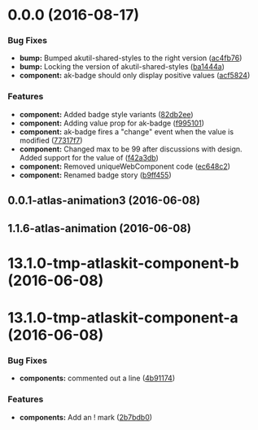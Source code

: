 <a name="0.0.0"></a>
# 0.0.0 (2016-08-17)


### Bug Fixes

* **bump:** Bumped akutil-shared-styles to the right version ([ac4fb76](https://bitbucket.org/atlassian/atlaskit/commits/ac4fb76))
* **bump:** Locking the version of akutil-shared-styles ([ba1444a](https://bitbucket.org/atlassian/atlaskit/commits/ba1444a))
* **component:** ak-badge should only display positive values ([acf5824](https://bitbucket.org/atlassian/atlaskit/commits/acf5824))


### Features

* **component:** Added badge style variants ([82db2ee](https://bitbucket.org/atlassian/atlaskit/commits/82db2ee))
* **component:** Adding value prop for ak-badge ([f995101](https://bitbucket.org/atlassian/atlaskit/commits/f995101))
* **component:** ak-badge fires a "change" event when the value is modified ([77317f7](https://bitbucket.org/atlassian/atlaskit/commits/77317f7))
* **component:** Changed max to be 99 after discussions with design. Added support for the value of ([f42a3db](https://bitbucket.org/atlassian/atlaskit/commits/f42a3db))
* **component:** Removed uniqueWebComponent code ([ec648c2](https://bitbucket.org/atlassian/atlaskit/commits/ec648c2))
* **component:** Renamed badge story ([b9ff455](https://bitbucket.org/atlassian/atlaskit/commits/b9ff455))



<a name="0.0.1-atlas-animation3"></a>
## 0.0.1-atlas-animation3 (2016-06-08)



<a name="1.1.6-atlas-animation"></a>
## 1.1.6-atlas-animation (2016-06-08)



<a name="13.1.0-tmp-atlaskit-component-b"></a>
# 13.1.0-tmp-atlaskit-component-b (2016-06-08)



<a name="13.1.0-tmp-atlaskit-component-a"></a>
# 13.1.0-tmp-atlaskit-component-a (2016-06-08)


### Bug Fixes

* **components:** commented out a line ([4b91174](https://bitbucket.org/atlassian/atlaskit/commits/4b91174))


### Features

* **components:** Add an ! mark ([2b7bdb0](https://bitbucket.org/atlassian/atlaskit/commits/2b7bdb0))



